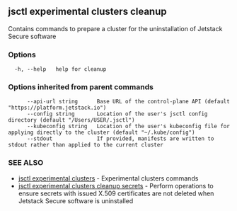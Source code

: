 ## jsctl experimental clusters cleanup

Contains commands to prepare a cluster for the uninstallation of Jetstack Secure software

### Options

```
  -h, --help   help for cleanup
```

### Options inherited from parent commands

```
      --api-url string      Base URL of the control-plane API (default "https://platform.jetstack.io")
      --config string       Location of the user's jsctl config directory (default "/Users/USER/.jsctl")
      --kubeconfig string   Location of the user's kubeconfig file for applying directly to the cluster (default "~/.kube/config")
      --stdout              If provided, manifests are written to stdout rather than applied to the current cluster
```

### SEE ALSO

* [jsctl experimental clusters](jsctl_experimental_clusters.md)	 - Experimental clusters commands
* [jsctl experimental clusters cleanup secrets](jsctl_experimental_clusters_cleanup_secrets.md)	 - Perform operations to ensure secrets with issued X.509 certificates are not deleted when Jetstack Secure software is uninstalled

